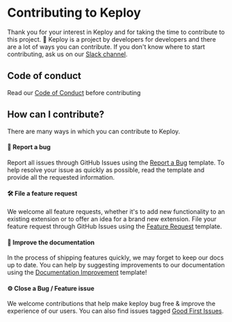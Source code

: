 # Contributing to Keploy

Thank you for your interest in Keploy and for taking the time to contribute to this project. 🙌
Keploy is a project by developers for developers and there are a lot of ways you can contribute.
If you don't know where to start contributing, ask us on our [Slack channel](https://join.slack.com/t/keploy/shared_invite/zt-357qqm9b5-PbZRVu3Yt2rJIa6ofrwWNg).

## Code of conduct

Read our [Code of Conduct](CODE_OF_CONDUCT.md) before contributing

## How can I contribute?

There are many ways in which you can contribute to Keploy.

#### 🐛 Report a bug
Report all issues through GitHub Issues using the [Report a Bug](https://github.com/keploy/keploy/issues/new?assignees=&labels=&template=bug_report.md&title=) template.
To help resolve your issue as quickly as possible, read the template and provide all the requested information.

#### 🛠 File a feature request
We welcome all feature requests, whether it's to add new functionality to an existing extension or to offer an idea for a brand new extension.
File your feature request through GitHub Issues using the [Feature Request](https://github.com/keploy/keploy/issues/new?assignees=&labels=&template=feature_request.md&title=) template.

#### 📝 Improve the documentation
In the process of shipping features quickly, we may forget to keep our docs up to date. You can help by suggesting improvements to our documentation using the [Documentation Improvement](https://github.com/keploy/docs/issues) template!

#### ⚙️ Close a Bug / Feature issue
We welcome contributions that help make keploy bug free & improve the experience of our users. You can also find issues tagged [Good First Issues](https://github.com/keploy/keploy/issues?q=is%3Aissue+is%3Aopen+label%3A%22good+first+issue%22).